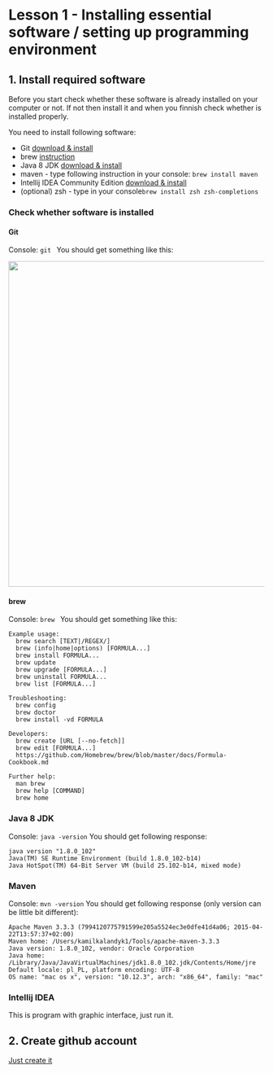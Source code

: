# Lesson 1 - Installing essential software / setting up programming environment

## 1. Install required software

Before you start check whether these software is already installed on your computer or not. If not then install it and when you finnish check whether is installed properly.

You need to install following software:
  * Git [download & install](https://git-scm.com/download/mac)
  * brew [instruction](https://brew.sh/index_pl.html)
  * Java 8 JDK [download & install](http://www.oracle.com/technetwork/java/javase/downloads/index.html)
  * maven - type following instruction in your console: ``` brew install maven ```
  * Intellij IDEA Community Edition [download & install](https://www.jetbrains.com/idea/download/download-thanks.html?code=IIC)
  * (optional) zsh - type in your console```brew install zsh zsh-completions```
  
### Check whether software is installed

#### Git 
Console: ```git ```
You should get something like this:

<img src="http://i.imgur.com/H9DY15Z.png" width="640px">

#### brew 
Console: ```brew ```
You should get something like this:
```
Example usage:
  brew search [TEXT|/REGEX/]
  brew (info|home|options) [FORMULA...]
  brew install FORMULA...
  brew update
  brew upgrade [FORMULA...]
  brew uninstall FORMULA...
  brew list [FORMULA...]

Troubleshooting:
  brew config
  brew doctor
  brew install -vd FORMULA

Developers:
  brew create [URL [--no-fetch]]
  brew edit [FORMULA...]
  https://github.com/Homebrew/brew/blob/master/docs/Formula-Cookbook.md

Further help:
  man brew
  brew help [COMMAND]
  brew home
```

### Java 8 JDK
Console: ```java -version```
You should get following response:
```
java version "1.8.0_102"
Java(TM) SE Runtime Environment (build 1.8.0_102-b14)
Java HotSpot(TM) 64-Bit Server VM (build 25.102-b14, mixed mode)
```

### Maven
Console: ```mvn -version```
You should get following response (only version can be little bit different):
```
Apache Maven 3.3.3 (7994120775791599e205a5524ec3e0dfe41d4a06; 2015-04-22T13:57:37+02:00)
Maven home: /Users/kamilkalandyk1/Tools/apache-maven-3.3.3
Java version: 1.8.0_102, vendor: Oracle Corporation
Java home: /Library/Java/JavaVirtualMachines/jdk1.8.0_102.jdk/Contents/Home/jre
Default locale: pl_PL, platform encoding: UTF-8
OS name: "mac os x", version: "10.12.3", arch: "x86_64", family: "mac"
```

### Intellij IDEA
This is program with graphic interface, just run it.

## 2. Create github account
[Just create it](https://github.com/join?source=header-home)
